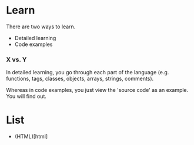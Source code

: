 # Learn

There are two ways to learn.

- Detailed learning
- Code examples

### X vs. Y
In detailed learning, you go through each part of the language (e.g. functions, tags, classes, objects, arrays, strings, comments).

Whereas in code examples, you just view the 'source code' as an example. You will find out.

# List

- (HTML)[html]
